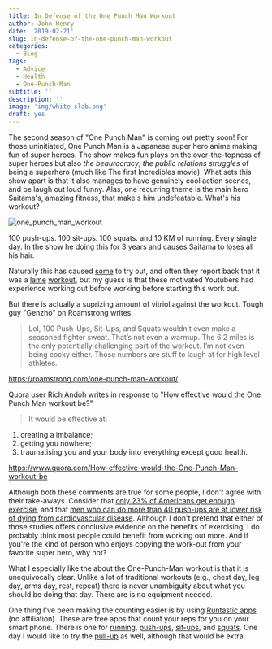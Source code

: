 ```yaml
---
title: In Defense of the One Punch Man Workout
author: John-Henry
date: '2019-02-21'
slug: in-defense-of-the-one-punch-man-workout
categories:
  - Blog
tags:
  - Advice
  - Health
  - One-Punch-Man
subtitle: ''
description: ''
image: 'img/white-slab.png'
draft: yes
---
```



The second season of "One Punch Man" is coming out pretty soon! For those uninitiated, One Punch Man is a Japanese super hero anime making fun of super heroes. The show makes fun plays on the over-the-topness of super heroes but also _the beaurocracy_, _the public relations struggles_ of being a superhero (much like The first Incredibles movie). What sets this show apart is that it also manages to have genuinely cool action scenes, and be laugh out loud funny. Alas, one recurring theme is the main hero Saitama's, amazing fitness, that make's him undefeatable. What's his workout?

![one_punch_man_workout](/post/2019-02-21-in-defense-of-the-one-punch-man-workout_files/One-Punch-Man-Workout.jpg)


100 push-ups. 100 sit-ups. 100 squats. and 10 KM of running. Every single day. In the show he doing this for 3 years and causes Saitama to loses all his hair.

Naturally this has caused [some](https://youtu.be/uX1Nh-xl_yY) to try out, and often they report back that it was a [lame](https://youtu.be/Y2iICRLVkfY) [workout](https://www.youtube.com/watch?v=kuqyMspHTmQ), but my guess is that these motivated Youtubers had experience working out before working before starting this work out.


But there is actually a suprizing amount of vitriol against the workout. Tough guy "Genzho" on Roamstrong writes:

> Lol, 100 Push-Ups, Sit-Ups, and Squats wouldn’t even make a seasoned fighter sweat. That’s not even a warmup. The 6.2 miles is the only potentially challenging part of the workout. I’m not even being cocky either. Those numbers are stuff to laugh at for high level athletes.

https://roamstrong.com/one-punch-man-workout/

Quora user Rich Andoh writes in response to "How effective would the One Punch Man workout be?"

> It would be effective at:<br/>
1. creating a imbalance; <br/>
2. getting you nowhere;  
3. traumatising you and your body into everything except good health.  

https://www.quora.com/How-effective-would-the-One-Punch-Man-workout-be

Although both these comments are true for some people, I don't agree with their take-aways. Consider that [only 23% of Americans get enough exercise](https://www.usatoday.com/story/news/nation-now/2018/06/28/cdc-report-only-23-americans-get-enough-exercise/741433002/), and that [men who can do more than 40 push-ups are at lower risk of dying from cardiovascular disease](https://blog.humanos.me/push-ups/). Although I don't pretend that either of those studies offers conclusive evidence on the benefits of exercising, I do probably think most people could benefit from working out more. And if you're the kind of person who enjoys copying the work-out from your favorite super hero, why not?

What I especially like the about the One-Punch-Man workout is that it is unequivocally clear. Unlike a lot of traditional workouts (e.g., chest day, leg day, arms day, rest, repeat) there is never unambiguity about what you should be doing that day. There are is no equipment needed. 

One thing I've been making the counting easier is by using [Runtastic apps](https://www.runtastic.com/en/apps) (no affiliation). These are free apps that count your reps for you on your smart phone. There is one for [running](https://www.runtastic.com/en/apps/runtastic), [push-ups](https://www.runtastic.com/en/apps/pushups), [sit-ups](https://www.runtastic.com/en/apps/situps), and [squats](https://www.runtastic.com/en/apps/squats). One day I would like to try the [pull-up](https://www.runtastic.com/en/apps/pullups) as well, although that would be extra.

